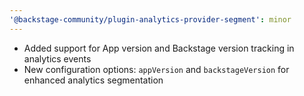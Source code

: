 ```yaml
---
'@backstage-community/plugin-analytics-provider-segment': minor
---
```


- Added support for App version and Backstage version tracking in analytics events
- New configuration options: `appVersion` and `backstageVersion` for enhanced analytics segmentation
